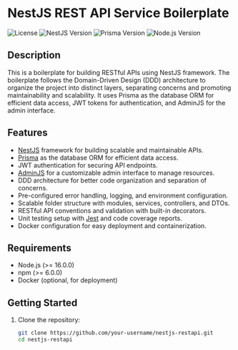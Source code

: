 # NestJS REST API Service Boilerplate

![License](https://img.shields.io/github/license/your-username/nestjs-restapi)
![NestJS Version](https://img.shields.io/badge/NestJS-%5E10.0.0-red)
![Prisma Version](https://img.shields.io/badge/Prisma-%5E5.0.0-blue)
![Node.js Version](https://img.shields.io/badge/Node.js-%5E18.0.0-green)

## Description

This is a boilerplate for building RESTful APIs using NestJS framework. The boilerplate follows the Domain-Driven Design (DDD) architecture to organize the project into distinct layers, separating concerns and promoting maintainability and scalability. It uses Prisma as the database ORM for efficient data access, JWT tokens for authentication, and AdminJS for the admin interface.

## Features

- [NestJS](https://nestjs.com) framework for building scalable and maintainable APIs.
- [Prisma](https://www.prisma.io) as the database ORM for efficient data access.
- JWT authentication for securing API endpoints.
- [AdminJS](https://adminjs.com) for a customizable admin interface to manage resources.
- DDD architecture for better code organization and separation of concerns.
- Pre-configured error handling, logging, and environment configuration.
- Scalable folder structure with modules, services, controllers, and DTOs.
- RESTful API conventions and validation with built-in decorators.
- Unit testing setup with [Jest](https://jestjs.io) and code coverage reports.
- Docker configuration for easy deployment and containerization.

## Requirements

- Node.js (>= 16.0.0)
- npm (>= 6.0.0)
- Docker (optional, for deployment)

## Getting Started

1. Clone the repository:

   ```bash
   git clone https://github.com/your-username/nestjs-restapi.git
   cd nestjs-restapi
